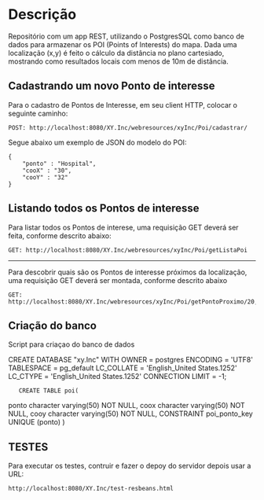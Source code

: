 # Descrição

Repositório com um app REST, utilizando o PostgresSQL como banco de dados para armazenar os POI (Points of Interests) do mapa.
Dada uma localização (x,y) é feito o cálculo da distância no plano cartesiado, mostrando como resultados locais com menos de 10m de distância.

Cadastrando um novo Ponto de interesse
-----------------------

Para o cadastro de Pontos de Interesse, em seu client HTTP, colocar o seguinte caminho:

    POST: http://localhost:8080/XY.Inc/webresources/xyInc/Poi/cadastrar/

Segue abaixo um exemplo de JSON do modelo do POI:

    {
	    "ponto" : "Hospital",
	    "cooX" : "30",
	    "cooY" : "32"
    }

Listando todos os Pontos de interesse
-----------------------

Para listar todos os Pontos de interese, uma requisição GET deverá ser feita, conforme descrito abaixo:

    GET: http://localhost:8080/XY.Inc/webresources/xyInc/Poi/getListaPoi
    
-----------------------------

Para descobrir quais são os Pontos de interesse próximos da localização, uma requisição GET deverá ser montada, conforme descrito abaixo

    GET: http://localhost:8080/XY.Inc/webresources/xyInc/Poi/getPontoProximo/20,10


Criação do banco
----------------
Script para criaçao do banco de dados 

CREATE DATABASE "xy.Inc"
  WITH OWNER = postgres
       ENCODING = 'UTF8'
       TABLESPACE = pg_default
       LC_COLLATE = 'English_United States.1252'
       LC_CTYPE = 'English_United States.1252'
       CONNECTION LIMIT = -1;

       CREATE TABLE poi(
  ponto character varying(50) NOT NULL,
  coox character varying(50) NOT NULL,
  cooy character varying(50) NOT NULL,
  CONSTRAINT poi_ponto_key UNIQUE (ponto)
)


TESTES
-----------------------

Para executar os testes, contruir e fazer o depoy do servidor depois usar a URL:

    http://localhost:8080/XY.Inc/test-resbeans.html


